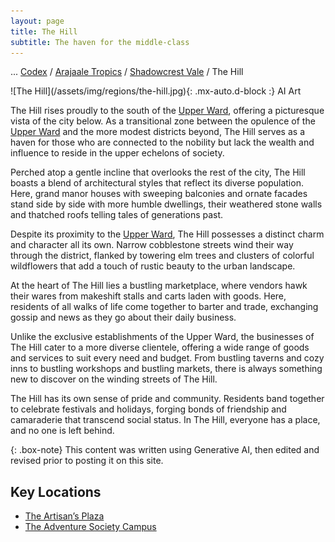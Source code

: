 ```yaml
---
layout: page
title: The Hill
subtitle: The haven for the middle-class
---
```

<span class="breadcrumbs" markdown="1">... [Codex](/codex) / [Arajaale Tropics](/codex/regions/arajaale-tropics) / [Shadowcrest Vale](/codex/regions/shadowcrest-vale) / The Hill</span>
<div class="position-placeholder" markdown="1">
![The Hill](/assets/img/regions/the-hill.jpg){: .mx-auto.d-block :}
<span class="ai-img">AI Art</span>
</div>

The Hill rises proudly to the south of the [Upper Ward](/codex/regions/upper-ward), offering a picturesque vista of the city below. As a transitional zone between the opulence of the [Upper Ward](/codex/regions/upper-ward) and the more modest districts beyond, The Hill serves as a haven for those who are connected to the nobility but lack the wealth and influence to reside in the upper echelons of society.

Perched atop a gentle incline that overlooks the rest of the city, The Hill boasts a blend of architectural styles that reflect its diverse population. Here, grand manor houses with sweeping balconies and ornate facades stand side by side with more humble dwellings, their weathered stone walls and thatched roofs telling tales of generations past.

Despite its proximity to the [Upper Ward](/codex/regions/upper-ward), The Hill possesses a distinct charm and character all its own. Narrow cobblestone streets wind their way through the district, flanked by towering elm trees and clusters of colorful wildflowers that add a touch of rustic beauty to the urban landscape.

At the heart of The Hill lies a bustling marketplace, where vendors hawk their wares from makeshift stalls and carts laden with goods. Here, residents of all walks of life come together to barter and trade, exchanging gossip and news as they go about their daily business.

Unlike the exclusive establishments of the Upper Ward, the businesses of The Hill cater to a more diverse clientele, offering a wide range of goods and services to suit every need and budget. From bustling taverns and cozy inns to bustling workshops and bustling markets, there is always something new to discover on the winding streets of The Hill.

The Hill has its own sense of pride and community. Residents band together to celebrate festivals and holidays, forging bonds of friendship and camaraderie that transcend social status. In The Hill, everyone has a place, and no one is left behind.

{: .box-note}
This content was written using Generative AI, then edited and revised prior to posting it on this site.

## Key Locations
- <span class="redacted" markdown="1">[The Artisan’s Plaza](/codex/regions/the-artisans-plaza)</span>
- <span class="redacted" markdown="1">[The Adventure Society Campus](/codex/regions/adventure-society-campus)</span>